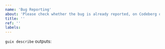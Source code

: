```yaml
---
name: 'Bug Reporting'
about: 'Please check whether the bug is already reported, on Codeberg or in the Guix issue tracker.'
title: ''
ref: ''
labels:
---
```

<!--
Describe the bug you encounter below.

Please provide the output of the command `guix describe`.
-->
`guix describe` outputs:
```text

```
